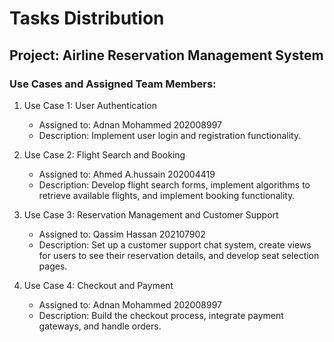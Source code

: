 # Tasks Distribution

## Project: Airline Reservation Management System

### Use Cases and Assigned Team Members:


1. Use Case 1: User Authentication
	- Assigned to: Adnan Mohammed 202008997
	- Description: Implement user login and registration functionality.

2. Use Case 2: Flight Search and Booking
	- Assigned to: Ahmed A.hussain 202004419 
	- Description: Develop flight search forms, implement algorithms to retrieve available flights, and implement booking functionality.

3. Use Case 3: Reservation Management and Customer Support
	- Assigned to: Qassim Hassan 202107902
	- Description: Set up a customer support chat system, create views for users to see their reservation details, and develop seat selection pages.

4. Use Case 4: Checkout and Payment
	- Assigned to: Adnan Mohammed 202008997
	- Description: Build the checkout process, integrate payment gateways, and handle orders. 
